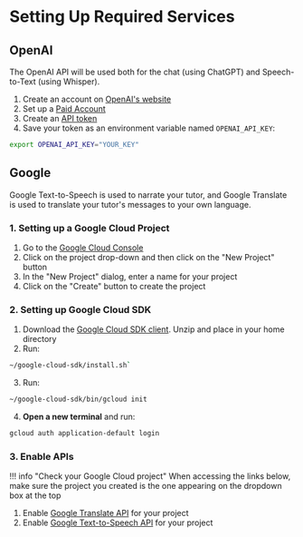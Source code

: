 # Setting Up Required Services

## OpenAI
The OpenAI API will be used both for the chat (using ChatGPT) and Speech-to-Text (using Whisper).

1. Create an account on [OpenAI's website](https://openai.com/)
2. Set up a [Paid Account](https://platform.openai.com/account/billing/overview)
3. Create an [API token](https://platform.openai.com/account/api-keys)
4. Save your token as an environment variable named `OPENAI_API_KEY`:
```bash
export OPENAI_API_KEY="YOUR_KEY"
```


## Google 
Google Text-to-Speech is used to narrate your tutor, and 
Google Translate is used to translate your tutor's messages to your own language.

### 1. Setting up a Google Cloud Project
1. Go to the [Google Cloud Console](https://console.cloud.google.com/) 
2. Click on the project drop-down and then click on the "New Project" button 
3. In the "New Project" dialog, enter a name for your project
4. Click on the "Create" button to create the project

### 2. Setting up Google Cloud SDK
1. Download the [Google Cloud SDK client](https://cloud.google.com/sdk/docs/install-sdk). Unzip and place in your home directory
2. Run: 
```bash
~/google-cloud-sdk/install.sh`
```
3. Run:
```bash
~/google-cloud-sdk/bin/gcloud init
```
4. **Open a new terminal** and run:
```bash
gcloud auth application-default login
```

### 3. Enable APIs

!!! info "Check your Google Cloud project"
    When accessing the links below, make sure the project you created is the one appearing on the dropdown box at the top

1. Enable [Google Translate API](https://console.cloud.google.com/marketplace/product/google/translate.googleapis.com) for your project
2. Enable [Google Text-to-Speech API](https://console.cloud.google.com/marketplace/product/google/texttospeech.googleapis.com) for your project


